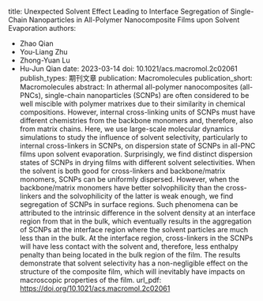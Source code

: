 title: Unexpected Solvent Effect Leading to Interface Segregation of  Single-Chain Nanoparticles in All-Polymer Nanocomposite Films upon  Solvent Evaporation
authors:
- Zhao Qian
- You-Liang Zhu
- Zhong-Yuan Lu
- Hu-Jun Qian
date: 2023-03-14
doi: 10.1021/acs.macromol.2c02061
publish_types: 期刊文章
publication: Macromolecules
publication_short: Macromolecules
abstract: In athermal all-polymer nanocomposites (all-PNCs),  single-chain nanoparticles (SCNPs) are often considered to be well  miscible with polymer matrixes due to their similarity in chemical  compositions. However, internal cross-linking units of SCNPs must have  different chemistries from the backbone monomers and, therefore, also  from matrix chains. Here, we use large-scale molecular dynamics  simulations to study the influence of solvent selectivity, particularly  to internal cross-linkers in SCNPs, on dispersion state of SCNPs in  all-PNC films upon solvent evaporation. Surprisingly, we find distinct  dispersion states of SCNPs in drying films with different solvent  selectivities. When the solvent is both good for cross-linkers and  backbone/matrix monomers, SCNPs can be uniformly dispersed. However,  when the backbone/matrix monomers have better solvophilicity than the  cross-linkers and the solvophilicity of the latter is weak enough, we  find segregation of SCNPs in surface regions. Such phenomena can be  attributed to the intrinsic difference in the solvent density at an  interface region from that in the bulk, which eventually results in the  aggregation of SCNPs at the interface region where the solvent particles  are much less than in the bulk. At the interface region, cross-linkers  in the SCNPs will have less contact with the solvent and, therefore,  less enthalpy penalty than being located in the bulk region of the film.  The results demonstrate that solvent selectivity has a non-negligible  effect on the structure of the composite film, which will inevitably  have impacts on macroscopic properties of the film.
url_pdf: https://doi.org/10.1021/acs.macromol.2c02061

